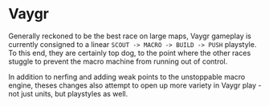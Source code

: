 # Vaygr

Generally reckoned to be the best race on large maps, Vaygr gameplay is currently consigned to a linear `SCOUT -> MACRO -> BUILD -> PUSH` playstyle. To this end, they are certainly top dog, to the point where the other races stuggle to prevent the macro machine from running out of control.

In addition to nerfing and adding weak points to the unstoppable macro engine, theses changes also attempt to open up more variety in Vaygr play - not just units, but playstyles as well.

